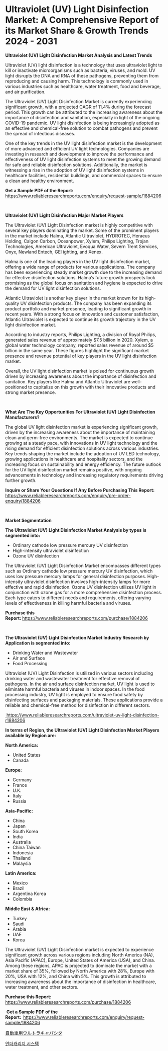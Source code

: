<p><h1>Ultraviolet (UV) Light Disinfection Market: A Comprehensive Report of its Market Share & Growth Trends 2024 - 2031</h1></p><p><strong>Ultraviolet (UV) Light Disinfection Market Analysis and Latest Trends</strong></p>
<p><p>Ultraviolet (UV) light disinfection is a technology that uses ultraviolet light to kill or inactivate microorganisms such as bacteria, viruses, and mold. UV light disrupts the DNA and RNA of these pathogens, preventing them from reproducing and causing harm. This technology is commonly used in various industries such as healthcare, water treatment, food and beverage, and air purification.</p><p>The Ultraviolet (UV) Light Disinfection Market is currently experiencing significant growth, with a projected CAGR of 11.4% during the forecast period. This growth can be attributed to the increasing awareness about the importance of disinfection and sanitation, especially in light of the ongoing COVID-19 pandemic. UV light disinfection is being increasingly adopted as an effective and chemical-free solution to combat pathogens and prevent the spread of infectious diseases.</p><p>One of the key trends in the UV light disinfection market is the development of more advanced and efficient UV light technologies. Companies are investing in research and development to improve the performance and effectiveness of UV light disinfection systems to meet the growing demand for safe and reliable disinfection solutions. Additionally, the market is witnessing a rise in the adoption of UV light disinfection systems in healthcare facilities, residential buildings, and commercial spaces to ensure a clean and healthy environment.</p></p>
<p><strong>Get a Sample PDF of the Report:&nbsp;</strong> <a href="https://www.reliableresearchreports.com/enquiry/request-sample/1884206">https://www.reliableresearchreports.com/enquiry/request-sample/1884206</a></p>
<p>&nbsp;</p>
<p><strong>Ultraviolet (UV) Light Disinfection Major Market Players</strong></p>
<p><p>The Ultraviolet (UV) Light Disinfection market is highly competitive with several key players dominating the market. Some of the prominent players in the market include Halma, Atlantic Ultraviolet, HYDROTEC, Heraeus Holding, Calgon Carbon, Oceanpower, Xylem, Philips Lighting, Trojan Technologies, American Ultraviolet, Evoqua Water, Severn Trent Services, Onyx, Newland Entech, GEl ighting, and Xenex.</p><p>Halma is one of the leading players in the UV light disinfection market, offering a wide range of products for various applications. The company has been experiencing steady market growth due to the increasing demand for effective disinfection solutions. Halma’s future growth prospects look promising as the global focus on sanitation and hygiene is expected to drive the demand for UV light disinfection solutions.</p><p>Atlantic Ultraviolet is another key player in the market known for its high-quality UV disinfection products. The company has been expanding its product portfolio and market presence, leading to significant growth in recent years. With a strong focus on innovation and customer satisfaction, Atlantic Ultraviolet is expected to continue its growth trajectory in the UV light disinfection market.</p><p>According to industry reports, Philips Lighting, a division of Royal Philips, generated sales revenue of approximately $7.5 billion in 2020. Xylem, a global water technology company, reported sales revenue of around $5 billion in the same year. These figures highlight the significant market presence and revenue potential of key players in the UV light disinfection market.</p><p>Overall, the UV light disinfection market is poised for continuous growth driven by increasing awareness about the importance of disinfection and sanitation. Key players like Halma and Atlantic Ultraviolet are well-positioned to capitalize on this growth with their innovative products and strong market presence.</p></p>
<p>&nbsp;</p>
<p><strong>What Are The Key Opportunities For Ultraviolet (UV) Light Disinfection Manufacturers?</strong></p>
<p><p>The global UV light disinfection market is experiencing significant growth, driven by the increasing awareness about the importance of maintaining clean and germ-free environments. The market is expected to continue growing at a steady pace, with innovations in UV light technology and the rising demand for efficient disinfection solutions across various industries. Key trends shaping the market include the adoption of UV LED technology, growing applications in healthcare and hospitality sectors, and the increasing focus on sustainability and energy efficiency. The future outlook for the UV light disinfection market remains positive, with ongoing advancements in technology and increasing regulatory requirements driving further growth.</p></p>
<p><strong>Inquire or Share Your Questions If Any Before Purchasing This Report:</strong> <a href="https://www.reliableresearchreports.com/enquiry/pre-order-enquiry/1884206">https://www.reliableresearchreports.com/enquiry/pre-order-enquiry/1884206</a></p>
<p>&nbsp;</p>
<p><strong>Market Segmentation</strong></p>
<p><strong>The Ultraviolet (UV) Light Disinfection Market Analysis by types is segmented into:</strong></p>
<p><ul><li>Ordinary cathode low pressure mercury UV disinfection</li><li>High-intensity ultraviolet disinfection</li><li>Ozone UV disinfection</li></ul></p>
<p><p>The Ultraviolet (UV) Light Disinfection Market encompasses different types such as Ordinary cathode low pressure mercury UV disinfection, which uses low pressure mercury lamps for general disinfection purposes. High-intensity ultraviolet disinfection involves high-intensity lamps for more effective and rapid disinfection. Ozone UV disinfection utilizes UV light in conjunction with ozone gas for a more comprehensive disinfection process. Each type caters to different needs and requirements, offering varying levels of effectiveness in killing harmful bacteria and viruses.</p></p>
<p><strong>Purchase this Report:&nbsp;</strong><a href="https://www.reliableresearchreports.com/purchase/1884206">https://www.reliableresearchreports.com/purchase/1884206</a></p>
<p>&nbsp;</p>
<p><strong>The Ultraviolet (UV) Light Disinfection Market Industry Research by Application is segmented into:</strong></p>
<p><ul><li>Drinking Water and Wastewater</li><li>Air and Surface</li><li>Food Processing</li></ul></p>
<p><p>Ultraviolet (UV) Light Disinfection is utilized in various sectors including drinking water and wastewater treatment for effective removal of pathogens. In the air and surface disinfection market, UV light is used to eliminate harmful bacteria and viruses in indoor spaces. In the food processing industry, UV light is employed to ensure food safety by disinfecting surfaces and packaging materials. These applications provide a reliable and chemical-free method for disinfection in different sectors.</p></p>
<p><a href="https://www.reliableresearchreports.com/ultraviolet-uv-light-disinfection-r1884206">&nbsp;https://www.reliableresearchreports.com/ultraviolet-uv-light-disinfection-r1884206</a></p>
<p><strong>In terms of Region, the Ultraviolet (UV) Light Disinfection Market Players available by Region are:</strong></p>
<p>
    <p> <strong> North America: </strong>
        <ul>
            <li>United States</li>
            <li>Canada</li>
        </ul>
        </p> 
    <p> <strong> Europe: </strong>
        <ul>
            <li>Germany</li>
            <li>France</li>
            <li>U.K.</li>
            <li>Italy</li>
            <li>Russia</li>
        </ul>
        </p> 
    <p> <strong> Asia-Pacific: </strong>
        <ul>
            <li>China</li>
            <li>Japan</li>
            <li>South Korea</li>
            <li>India</li>
            <li>Australia</li>
            <li>China Taiwan</li>
            <li>Indonesia</li>
            <li>Thailand</li>
            <li>Malaysia</li>
        </ul>
        </p> 
    <p> <strong> Latin America: </strong>
        <ul>
            <li>Mexico</li>
            <li>Brazil</li>
            <li>Argentina Korea</li>
            <li>Colombia</li>
        </ul>
        </p> 
    <p> <strong> Middle East & Africa: </strong>
        <ul>
            <li>Turkey</li>
            <li>Saudi</li>
            <li>Arabia</li>
            <li>UAE</li>
            <li>Korea</li>
        </ul>
    </p>
    </p>
<p><p>The Ultraviolet (UV) Light Disinfection market is expected to experience significant growth across various regions including North America (NA), Asia Pacific (APAC), Europe, United States of America (USA), and China. Among these regions, APAC is projected to dominate the market with a market share of 35%, followed by North America with 28%, Europe with 20%, USA with 12%, and China with 5%. This growth is attributed to increasing awareness about the importance of disinfection in healthcare, water treatment, and other sectors.</p></p>
<p><strong>Purchase this Report: </strong><a href="https://www.reliableresearchreports.com/purchase/1884206">https://www.reliableresearchreports.com/purchase/1884206</a></p>
<p>&nbsp;<strong>Get a Sample PDF of the Report:&nbsp;&nbsp;</strong><a href="https://www.reliableresearchreports.com/enquiry/request-sample/1884206">https://www.reliableresearchreports.com/enquiry/request-sample/1884206</a></p>
<p><strong></strong></p>
<p><p><a href="https://github.com/tubbs463/Market-Research-Report-List-1/blob/main/366030744465.md">自動車用ウルトラキャパシタ</a></p><p><a href="https://medium.com/@desmondmraz12023/2024%EB%85%84%EB%B6%80%ED%84%B0-2031%EB%85%84%EA%B9%8C%EC%A7%80%EC%9D%98-%EA%B8%B0%EA%B0%84%EC%9D%84-%EB%8C%80%EC%83%81%EC%9C%BC%EB%A1%9C-%ED%95%9C-%EC%B0%A8%ED%95%98%EB%B6%80-%EC%8B%9C%EC%8A%A4%ED%85%9C-%EC%8B%9C%EC%9E%A5-%EB%B6%84%EC%84%9D-%EB%B0%8F-%EA%B7%9C%EB%AA%A8-%EC%98%88%EC%B8%A1-ce8f90943361">언더캐리지 시스템</a></p></p>